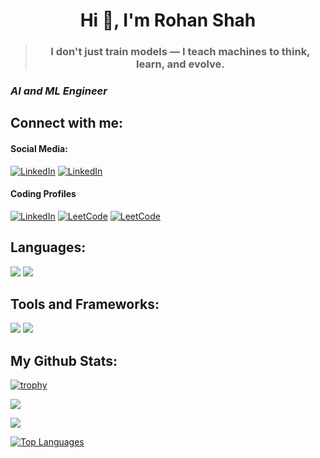 <h1 align="center">  Hi 👋, I'm Rohan Shah </h1>

> <h3 align="center">I don't just train models — I teach machines to think, learn, and evolve.</h3>

### ***AI and ML Engineer***

<h2>Connect with me:</h2>
<h4>Social Media:</h4>
<p><a href="https://www.linkedin.com/in/rohanshah0412/" target="blank"><img alt="LinkedIn" src="https://img.shields.io/badge/linkedin-%23ffffff.svg?&style=for-the-badge&logo=linkedin&logoColor=black" /></a> 
<a href="https://github.com/Rohan0412" target="blank"><img alt="LinkedIn" src="https://img.shields.io/badge/Github-%23ffffff.svg?&style=for-the-badge&logo=Github&logoColor=black" /></a> 
</p>

<h4>Coding Profiles</h4>

<p align="left"><a href="https://www.hackerrank.com/rohanshah598" target="blank"><img alt="LinkedIn" src="https://img.shields.io/badge/HackeRank-%23ffffff.svg?&style=for-the-badge&logo=HackerRank&logoColor=black" /></a> <a href="https://leetcode.com/Rohan0412/" target="blank"><img alt="LeetCode" src="https://img.shields.io/badge/LeetCode-%23ffffff.svg?&style=for-the-badge&logo=LeetCode&logoColor=black" /></a> <a href="https://www.kaggle.com/Rohan0412" target="blank"><img alt="LeetCode" src="https://img.shields.io/badge/Kaggle-ffffff?style=for-the-badge&logo=kaggle&logoColor=black" /></a> 
<h2>Languages:</h2>

![](https://img.shields.io/badge/Python-ffffff?style=for-the-badge&logo=Python&logoColor=black) ![](https://img.shields.io/badge/SQl-ffffff?style=for-the-badge&logo=mysql&logoColor=black)

<h2>Tools and Frameworks:</h2>

![](https://img.shields.io/badge/Pandas-ffffff?style=for-the-badge&logo=Pandas&logoColor=black) ![](https://img.shields.io/badge/Git-ffffff?style=for-the-badge&logo=Git&logoColor=black) 
<h2>My Github Stats:</h2>

[![trophy](https://github-profile-trophy.vercel.app/?username=Rohan0412&theme=dracula&no-frame=true)](https://github.com/ryo-ma/github-profile-trophy)

![](https://github-readme-stats.vercel.app/api?username=Rohan0412&show_icons=true&hide=&count_private=true&title_color=00ff00&text_color=ffffff&icon_color=0891b2&bg_color=000000&hide_border=true&show_icons=true)

<img src="https://github-readme-streak-stats.herokuapp.com/?user=Rohan0412"/>

<a href="https://github.com/Rohan0412"><img src="https://github-readme-stats.vercel.app/api/top-langs/?username=Rohan0412&langs_count=10&title_color=00ff00&text_color=ffffff&icon_color=0891b2&bg_color=000000&hide_border=true&locale=en&custom_title=Top%20%Languages" alt="Top Languages" /></a>

